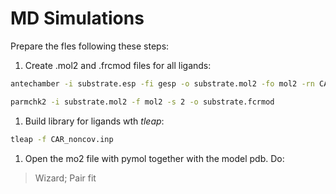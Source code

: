 # MD Simulations

Prepare the fles following these steps:

1.  Create .mol2 and .frcmod files for all ligands:
```bash
antechamber -i substrate.esp -fi gesp -o substrate.mol2 -fo mol2 -rn CAR -c resp

parmchk2 -i substrate.mol2 -f mol2 -s 2 -o substrate.fcrmod
```
1.  Build library for ligands wth *tleap*:
```bash
tleap -f CAR_noncov.inp
```
1.  Open the mo2 file with pymol together with the model pdb. Do:
> Wizard; Pair fit


